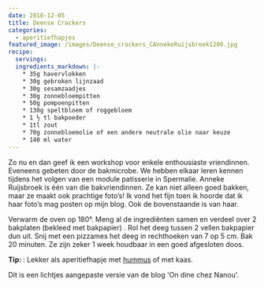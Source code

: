 ```yaml
---
date: 2018-12-05
title: Deense Crackers
categories:
  - aperitiefhapjes
featured_image: /images/Deense_crackers_CAnnekeRuijsbroek1200.jpg
recipe:
  servings: 
  ingredients_markdown: |-
    * 35g havervlokken    * 30g gebroken lijnzaad    * 30g sesamzaadjes    * 30g zonnebloempitten    * 50g pompoenpitten     * 130g speltbloem of roggebloem    * 1 ½ tl bakpoeder    * 1tl zout    * 70g zonnebloemolie of een andere neutrale olie naar keuze    * 140 ml water
---
```

Zo nu en dan geef ik een workshop voor enkele enthousiaste vriendinnen. Eveneens gebeten door de bakmicrobe.We hebben elkaar leren kennen tijdens het volgen van een module patisserie in Spermalie.Anneke Ruijsbroek is één van die bakvriendinnen. Ze kan niet alleen goed bakken, maar ze maakt ook prachtige foto’s!Ik vond het fijn toen ik hoorde dat ik haar foto’s mag posten op mijn blog.
Ook de bovenstaande is van haar.
<!--more-->

Verwarm de oven op 180°.Meng al de ingrediënten samen en verdeel over 2 bakplaten (bekleed met bakpapier) . Rol het deeg tussen 2 vellen bakpapier dun uit. Snij met een pizzames het deeg in rechthoeken van 7 op 5 cm.Bak 20 minuten. Ze zijn zeker 1 week houdbaar in een goed afgesloten doos.<b>Tip: </b>: Lekker als aperitiefhapje met [hummus](https://fabilicious.be/aperitiefhapjes/2018/11/11/hummus/) of met kaas.

Dit is een lichtjes aangepaste versie van de blog 'On dine chez Nanou'.

